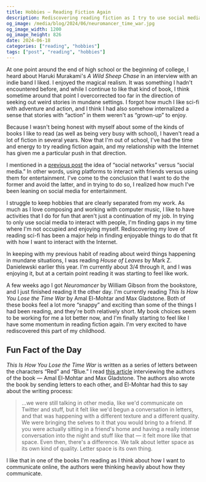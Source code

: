 ```yaml
---
title: Hobbies — Reading Fiction Again
description: Rediscovering reading fiction as I try to use social media for socialization instead of entertainment
og_image: /media/blog/2024/06/neuromancer_time_war.jpg
og_image_width: 1200
og_image_height: 826
date: 2024-06-18
categories: ["reading", "hobbies"]
tags: ["post", "reading", "hobbies"]
---
```

                                
At one point around the end of high school or the beginning of college, I heard about Haruki Murakami's *A Wild Sheep Chase* in an interview with an indie band I liked. I enjoyed the magical realism. It was something I hadn't encountered before, and while I continue to like that kind of book, I think sometime around that point I overcorrected too far in the direction of seeking out weird stories in mundane settings. I forgot how much I like sci-fi with adventure and action, and I think I had also somehow internalized a sense that stories with “action” in them weren't as “grown-up” to enjoy.

Because I wasn't being honest with myself about some of the kinds of books I like to read (as well as being very busy with school), I haven't read a lot of fiction in several years. Now that I'm out of school, I've had the time and energy to try reading fiction again, and my relationship with the Internet has given me a particular push in that direction.

I mentioned in a [previous post](/posts/2024/05/healthy-sustainable-social-internet/) the idea of “social networks” versus “social media.” In other words, using platforms to interact with friends versus using them for entertainment. I've come to the conclusion that I want to do the former and avoid the latter, and in trying to do so, I realized how much I've been leaning on social media for entertainment.

I struggle to keep hobbies that are clearly separated from my work. As much as I love composing and working with computer music, I like to have activities that I do for fun that aren't just a continuation of my job. In trying to only use social media to interact with people, I'm finding gaps in my time where I'm not occupied and enjoying myself. Rediscovering my love of reading sci-fi has been a major help in finding enjoyable things to do that fit with how I want to interact with the Internet.

In keeping with my previous habit of reading about weird things happening in mundane situations, I was reading *House of Leaves* by Mark Z. Danielewski earlier this year. I'm currently about 3/4 through it, and I was enjoying it, but at a certain point reading it was starting to feel like work.

A few weeks ago I got *Neuromancer* by William Gibson from the bookstore, and I just finished reading it the other day. I'm currently reading *This Is How You Lose the Time War* by Amal El-Mohtar and Max Gladstone. Both of these books feel a lot more “snappy” and exciting than some of the things I had been reading, and they're both relatively short. My book choices seem to be working for me a lot better now, and I'm finally starting to feel like I have some momentum in reading fiction again. I'm very excited to have rediscovered this part of my childhood.

## Fun Fact of the Day

*This Is How You Lose the Time War* is written as a series of letters between the characters “Red” and “Blue.” I read [this article](https://locusmag.com/2020/02/amal-el-mohtar-max-gladstone-letter-space/) interviewing the authors of the book — Amal El-Mohtar and Max Gladstone. The authors also wrote the book by sending letters to each other, and El-Mohtar had this to say about the writing process:

> ...we were still talking in other media, like we'd communicate on Twitter and stuff, but it felt like we'd begun a conversation in letters, and that was happen­ing with a different texture and a different quality. We were bringing the selves to it that you would bring to a friend. If you were actually sitting in a friend's home and having a really intense conversation into the night and stuff like that — it felt more like that space. Even then, there's a differ­ence. We talk about letter space as its own kind of quality. Letter space is its own thing.

I like that in one of the books I'm reading as I think about how I want to communicate online, the authors were thinking heavily about how they communicate.
